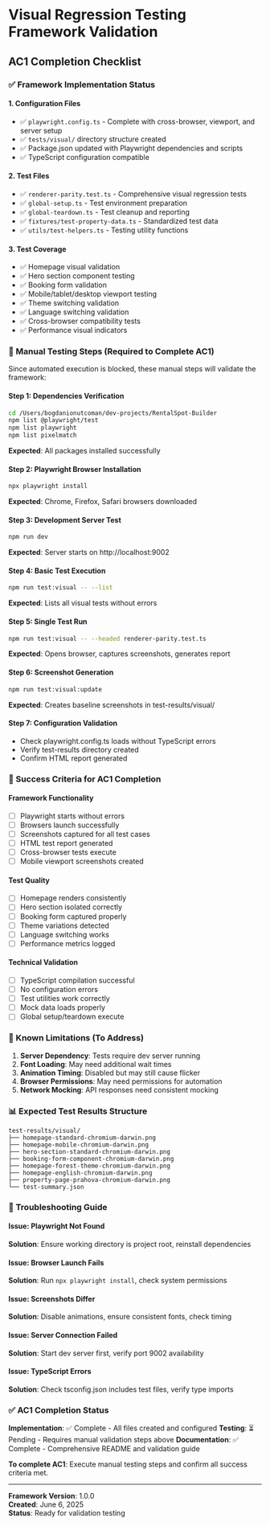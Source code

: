 # Visual Regression Testing Framework Validation

## AC1 Completion Checklist

### ✅ Framework Implementation Status

#### 1. Configuration Files
- ✅ `playwright.config.ts` - Complete with cross-browser, viewport, and server setup
- ✅ `tests/visual/` directory structure created
- ✅ Package.json updated with Playwright dependencies and scripts
- ✅ TypeScript configuration compatible

#### 2. Test Files
- ✅ `renderer-parity.test.ts` - Comprehensive visual regression tests
- ✅ `global-setup.ts` - Test environment preparation  
- ✅ `global-teardown.ts` - Test cleanup and reporting
- ✅ `fixtures/test-property-data.ts` - Standardized test data
- ✅ `utils/test-helpers.ts` - Testing utility functions

#### 3. Test Coverage
- ✅ Homepage visual validation
- ✅ Hero section component testing
- ✅ Booking form validation
- ✅ Mobile/tablet/desktop viewport testing
- ✅ Theme switching validation
- ✅ Language switching validation
- ✅ Cross-browser compatibility tests
- ✅ Performance visual indicators

### 🧪 Manual Testing Steps (Required to Complete AC1)

Since automated execution is blocked, these manual steps will validate the framework:

#### Step 1: Dependencies Verification
```bash
cd /Users/bogdanionutcoman/dev-projects/RentalSpot-Builder
npm list @playwright/test
npm list playwright
npm list pixelmatch
```
**Expected**: All packages installed successfully

#### Step 2: Playwright Browser Installation
```bash
npx playwright install
```
**Expected**: Chrome, Firefox, Safari browsers downloaded

#### Step 3: Development Server Test
```bash
npm run dev
```
**Expected**: Server starts on http://localhost:9002

#### Step 4: Basic Test Execution
```bash
npm run test:visual -- --list
```
**Expected**: Lists all visual tests without errors

#### Step 5: Single Test Run
```bash
npm run test:visual -- --headed renderer-parity.test.ts
```
**Expected**: Opens browser, captures screenshots, generates report

#### Step 6: Screenshot Generation
```bash
npm run test:visual:update
```
**Expected**: Creates baseline screenshots in test-results/visual/

#### Step 7: Configuration Validation
- Check playwright.config.ts loads without TypeScript errors
- Verify test-results directory created
- Confirm HTML report generated

### 🎯 Success Criteria for AC1 Completion

#### Framework Functionality
- [ ] Playwright starts without errors
- [ ] Browsers launch successfully  
- [ ] Screenshots captured for all test cases
- [ ] HTML test report generated
- [ ] Cross-browser tests execute
- [ ] Mobile viewport screenshots created

#### Test Quality
- [ ] Homepage renders consistently
- [ ] Hero section isolated correctly
- [ ] Booking form captured properly
- [ ] Theme variations detected
- [ ] Language switching works
- [ ] Performance metrics logged

#### Technical Validation
- [ ] TypeScript compilation successful
- [ ] No configuration errors
- [ ] Test utilities work correctly
- [ ] Mock data loads properly
- [ ] Global setup/teardown execute

### 🚨 Known Limitations (To Address)

1. **Server Dependency**: Tests require dev server running
2. **Font Loading**: May need additional wait times
3. **Animation Timing**: Disabled but may still cause flicker
4. **Browser Permissions**: May need permissions for automation
5. **Network Mocking**: API responses need consistent mocking

### 📊 Expected Test Results Structure

```
test-results/visual/
├── homepage-standard-chromium-darwin.png
├── homepage-mobile-chromium-darwin.png  
├── hero-section-standard-chromium-darwin.png
├── booking-form-component-chromium-darwin.png
├── homepage-forest-theme-chromium-darwin.png
├── homepage-english-chromium-darwin.png
├── property-page-prahova-chromium-darwin.png
└── test-summary.json
```

### 🔧 Troubleshooting Guide

#### Issue: Playwright Not Found
**Solution**: Ensure working directory is project root, reinstall dependencies

#### Issue: Browser Launch Fails  
**Solution**: Run `npx playwright install`, check system permissions

#### Issue: Screenshots Differ
**Solution**: Disable animations, ensure consistent fonts, check timing

#### Issue: Server Connection Failed
**Solution**: Start dev server first, verify port 9002 availability

#### Issue: TypeScript Errors
**Solution**: Check tsconfig.json includes test files, verify type imports

### ✅ AC1 Completion Status

**Implementation**: ✅ Complete - All files created and configured
**Testing**: ⏳ Pending - Requires manual validation steps above
**Documentation**: ✅ Complete - Comprehensive README and validation guide

**To complete AC1**: Execute manual testing steps and confirm all success criteria met.

---

**Framework Version**: 1.0.0  
**Created**: June 6, 2025  
**Status**: Ready for validation testing